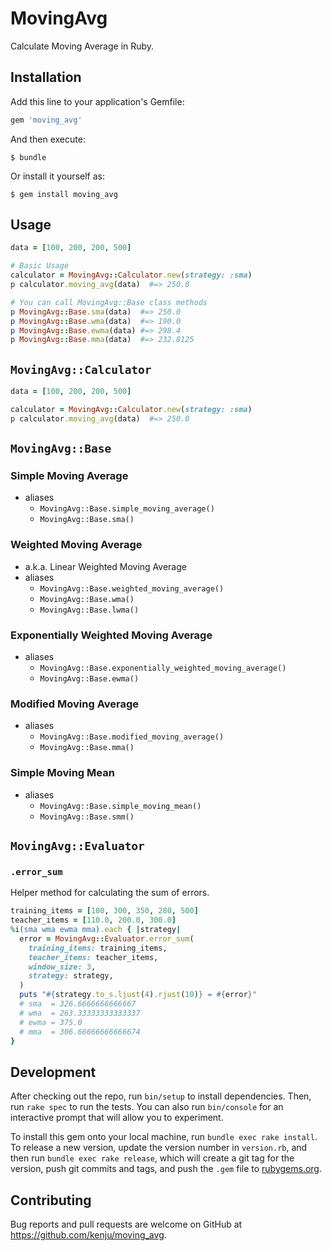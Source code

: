 # MovingAvg

Calculate Moving Average in Ruby.

## Installation

Add this line to your application's Gemfile:

```ruby
gem 'moving_avg'
```

And then execute:

    $ bundle

Or install it yourself as:

    $ gem install moving_avg

## Usage

```ruby
data = [100, 200, 200, 500]

# Basic Usage
calculator = MovingAvg::Calculator.new(strategy: :sma)
p calculator.moving_avg(data)  #=> 250.0

# You can call MovingAvg::Base class methods
p MovingAvg::Base.sma(data)  #=> 250.0
p MovingAvg::Base.wma(data)  #=> 190.0
p MovingAvg::Base.ewma(data) #=> 298.4
p MovingAvg::Base.mma(data)  #=> 232.8125
```

## `MovingAvg::Calculator`

```ruby
data = [100, 200, 200, 500]

calculator = MovingAvg::Calculator.new(strategy: :sma)
p calculator.moving_avg(data)  #=> 250.0
```

## `MovingAvg::Base`

### Simple Moving Average
- aliases
  - `MovingAvg::Base.simple_moving_average()`
  - `MovingAvg::Base.sma()`

### Weighted Moving Average
- a.k.a. Linear Weighted Moving Average
- aliases
  - `MovingAvg::Base.weighted_moving_average()`
  - `MovingAvg::Base.wma()`
  - `MovingAvg::Base.lwma()`

### Exponentially Weighted Moving Average
- aliases
  - `MovingAvg::Base.exponentially_weighted_moving_average()`
  - `MovingAvg::Base.ewma()`

### Modified Moving Average
- aliases
  - `MovingAvg::Base.modified_moving_average()`
  - `MovingAvg::Base.mma()`

### Simple Moving Mean
- aliases
  - `MovingAvg::Base.simple_moving_mean()`
  - `MovingAvg::Base.smm()`

## `MovingAvg::Evaluator`

### `.error_sum`

Helper method for calculating the sum of errors.

```ruby
training_items = [100, 300, 350, 280, 500]
teacher_items = [110.0, 200.0, 300.0]
%i(sma wma ewma mma).each { |strategy|
  error = MovingAvg::Evaluator.error_sum(
    training_items: training_items,
    teacher_items: teacher_items,
    window_size: 3,
    strategy: strategy,
  )
  puts "#{strategy.to_s.ljust(4).rjust(10)} = #{error}"
  # sma  = 326.6666666666667
  # wma  = 263.33333333333337
  # ewma = 375.0
  # mma  = 306.66666666666674
}
```

## Development

After checking out the repo, run `bin/setup` to install dependencies. Then, run `rake spec` to run the tests. You can also run `bin/console` for an interactive prompt that will allow you to experiment.

To install this gem onto your local machine, run `bundle exec rake install`. To release a new version, update the version number in `version.rb`, and then run `bundle exec rake release`, which will create a git tag for the version, push git commits and tags, and push the `.gem` file to [rubygems.org](https://rubygems.org).

## Contributing

Bug reports and pull requests are welcome on GitHub at https://github.com/kenju/moving_avg.
